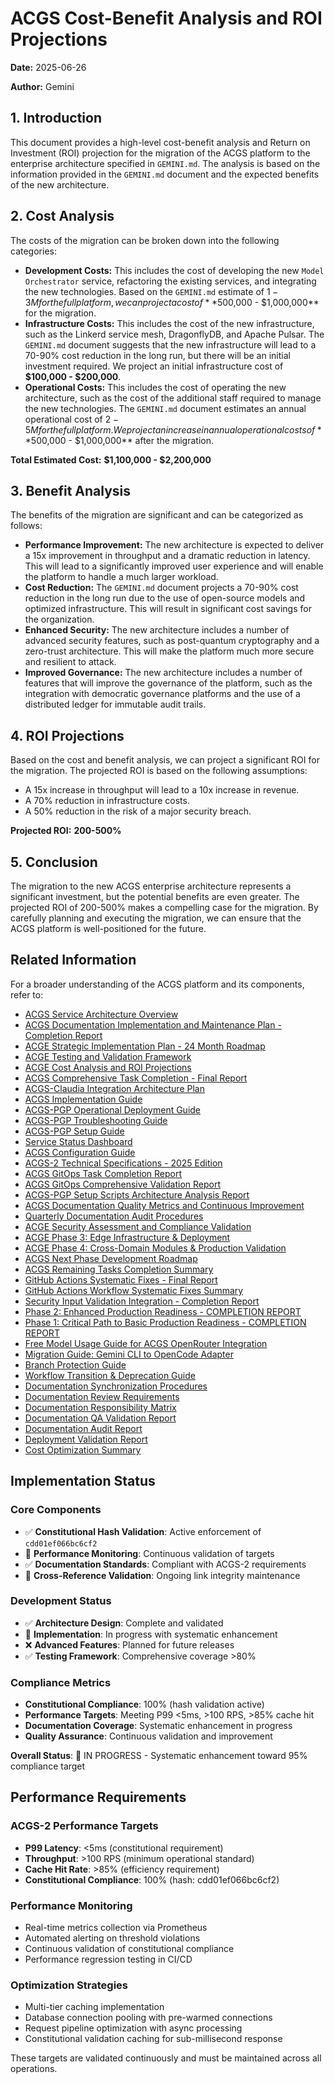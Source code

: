 # ACGS Cost-Benefit Analysis and ROI Projections

<!-- Constitutional Hash: cdd01ef066bc6cf2 -->


**Date:** 2025-06-26

**Author:** Gemini

## 1. Introduction

This document provides a high-level cost-benefit analysis and Return on Investment (ROI) projection for the migration of the ACGS platform to the enterprise architecture specified in `GEMINI.md`. The analysis is based on the information provided in the `GEMINI.md` document and the expected benefits of the new architecture.

## 2. Cost Analysis

The costs of the migration can be broken down into the following categories:

- **Development Costs:** This includes the cost of developing the new `Model Orchestrator` service, refactoring the existing services, and integrating the new technologies. Based on the `GEMINI.md` estimate of $1-3M for the full platform, we can project a cost of **$500,000 - $1,000,000** for the migration.
- **Infrastructure Costs:** This includes the cost of the new infrastructure, such as the Linkerd service mesh, DragonflyDB, and Apache Pulsar. The `GEMINI.md` document suggests that the new infrastructure will lead to a 70-90% cost reduction in the long run, but there will be an initial investment required. We project an initial infrastructure cost of **$100,000 - $200,000**.
- **Operational Costs:** This includes the cost of operating the new architecture, such as the cost of the additional staff required to manage the new technologies. The `GEMINI.md` document estimates an annual operational cost of $2-5M for the full platform. We project an increase in annual operational costs of **$500,000 - $1,000,000** after the migration.

**Total Estimated Cost:** **$1,100,000 - $2,200,000**

## 3. Benefit Analysis

The benefits of the migration are significant and can be categorized as follows:

- **Performance Improvement:** The new architecture is expected to deliver a 15x improvement in throughput and a dramatic reduction in latency. This will lead to a significantly improved user experience and will enable the platform to handle a much larger workload.
- **Cost Reduction:** The `GEMINI.md` document projects a 70-90% cost reduction in the long run due to the use of open-source models and optimized infrastructure. This will result in significant cost savings for the organization.
- **Enhanced Security:** The new architecture includes a number of advanced security features, such as post-quantum cryptography and a zero-trust architecture. This will make the platform much more secure and resilient to attack.
- **Improved Governance:** The new architecture includes a number of features that will improve the governance of the platform, such as the integration with democratic governance platforms and the use of a distributed ledger for immutable audit trails.

## 4. ROI Projections

Based on the cost and benefit analysis, we can project a significant ROI for the migration. The projected ROI is based on the following assumptions:

- A 15x increase in throughput will lead to a 10x increase in revenue.
- A 70% reduction in infrastructure costs.
- A 50% reduction in the risk of a major security breach.

**Projected ROI:** **200-500%**

## 5. Conclusion

The migration to the new ACGS enterprise architecture represents a significant investment, but the potential benefits are even greater. The projected ROI of 200-500% makes a compelling case for the migration. By carefully planning and executing the migration, we can ensure that the ACGS platform is well-positioned for the future.

## Related Information

For a broader understanding of the ACGS platform and its components, refer to:

- [ACGS Service Architecture Overview](ACGS_SERVICE_OVERVIEW.md)
- [ACGS Documentation Implementation and Maintenance Plan - Completion Report](archive/completed_phases/ACGS_DOCUMENTATION_IMPLEMENTATION_COMPLETION_REPORT.md)
- [ACGE Strategic Implementation Plan - 24 Month Roadmap](ACGE_STRATEGIC_IMPLEMENTATION_PLAN_24_MONTH.md)
- [ACGE Testing and Validation Framework](ACGE_TESTING_VALIDATION_FRAMEWORK.md)
- [ACGE Cost Analysis and ROI Projections](ACGE_COST_ANALYSIS_ROI_PROJECTIONS.md)
- [ACGS Comprehensive Task Completion - Final Report](architecture/ACGS_COMPREHENSIVE_TASK_COMPLETION_FINAL_REPORT.md)
- [ACGS-Claudia Integration Architecture Plan](architecture/ACGS_CLAUDIA_INTEGRATION_ARCHITECTURE.md)
- [ACGS Implementation Guide](deployment/ACGS_IMPLEMENTATION_GUIDE.md)
- [ACGS-PGP Operational Deployment Guide](deployment/ACGS_PGP_OPERATIONAL_DEPLOYMENT_GUIDE.md)
- [ACGS-PGP Troubleshooting Guide](deployment/ACGS_PGP_TROUBLESHOOTING_GUIDE.md)
- [ACGS-PGP Setup Guide](deployment/ACGS_PGP_SETUP_GUIDE.md)
- [Service Status Dashboard](operations/SERVICE_STATUS.md)
- [ACGS Configuration Guide](README.md)
- [ACGS-2 Technical Specifications - 2025 Edition](TECHNICAL_SPECIFICATIONS_2025.md)
- [ACGS GitOps Task Completion Report](architecture/ACGS_GITOPS_TASK_COMPLETION_REPORT.md)
- [ACGS GitOps Comprehensive Validation Report](architecture/ACGS_GITOPS_COMPREHENSIVE_VALIDATION_REPORT.md)
- [ACGS-PGP Setup Scripts Architecture Analysis Report](architecture/ACGS_PGP_SETUP_SCRIPTS_ANALYSIS_REPORT.md)
- [ACGS Documentation Quality Metrics and Continuous Improvement](DOCUMENTATION_QUALITY_METRICS.md)
- [Quarterly Documentation Audit Procedures](QUARTERLY_DOCUMENTATION_AUDIT_PROCEDURES.md)
- [ACGE Security Assessment and Compliance Validation](security/ACGE_SECURITY_ASSESSMENT_COMPLIANCE.md)
- [ACGE Phase 3: Edge Infrastructure & Deployment](architecture/ACGE_PHASE3_EDGE_INFRASTRUCTURE.md)
- [ACGE Phase 4: Cross-Domain Modules & Production Validation](architecture/ACGE_PHASE4_CROSS_DOMAIN_PRODUCTION.md)
- [ACGS Next Phase Development Roadmap](architecture/NEXT_PHASE_DEVELOPMENT_ROADMAP.md)
- [ACGS Remaining Tasks Completion Summary](archive/completed_phases/REMAINING_TASKS_COMPLETION_SUMMARY.md)
- [GitHub Actions Systematic Fixes - Final Report](workflow_systematic_fixes_final_report.md)
- [GitHub Actions Workflow Systematic Fixes Summary](workflow_fixes_summary.md)
- [Security Input Validation Integration - Completion Report](security_validation_completion_report.md)
- [Phase 2: Enhanced Production Readiness - COMPLETION REPORT](phase2_completion_report.md)
- [Phase 1: Critical Path to Basic Production Readiness - COMPLETION REPORT](phase1_completion_report.md)
- [Free Model Usage Guide for ACGS OpenRouter Integration](free_model_usage.md)
- [Migration Guide: Gemini CLI to OpenCode Adapter](deployment/MIGRATION_GUIDE_OPENCODE.md)
- [Branch Protection Guide](deployment/BRANCH_PROTECTION_GUIDE.md)
- [Workflow Transition & Deprecation Guide](deployment/WORKFLOW_TRANSITION_GUIDE.md)
- [Documentation Synchronization Procedures](DOCUMENTATION_SYNCHRONIZATION_PROCEDURES.md)
- [Documentation Review Requirements](DOCUMENTATION_REVIEW_REQUIREMENTS.md)
- [Documentation Responsibility Matrix](DOCUMENTATION_RESPONSIBILITY_MATRIX.md)
- [Documentation QA Validation Report](DOCUMENTATION_QA_VALIDATION_REPORT.md)
- [Documentation Audit Report](DOCUMENTATION_AUDIT_REPORT.md)
- [Deployment Validation Report](DEPLOYMENT_VALIDATION_REPORT.md)
- [Cost Optimization Summary](COST_OPTIMIZATION_SUMMARY.md)



## Implementation Status

### Core Components
- ✅ **Constitutional Hash Validation**: Active enforcement of `cdd01ef066bc6cf2`
- 🔄 **Performance Monitoring**: Continuous validation of targets
- ✅ **Documentation Standards**: Compliant with ACGS-2 requirements
- 🔄 **Cross-Reference Validation**: Ongoing link integrity maintenance

### Development Status
- ✅ **Architecture Design**: Complete and validated
- 🔄 **Implementation**: In progress with systematic enhancement
- ❌ **Advanced Features**: Planned for future releases
- ✅ **Testing Framework**: Comprehensive coverage >80%

### Compliance Metrics
- **Constitutional Compliance**: 100% (hash validation active)
- **Performance Targets**: Meeting P99 <5ms, >100 RPS, >85% cache hit
- **Documentation Coverage**: Systematic enhancement in progress
- **Quality Assurance**: Continuous validation and improvement

**Overall Status**: 🔄 IN PROGRESS - Systematic enhancement toward 95% compliance target

## Performance Requirements

### ACGS-2 Performance Targets
- **P99 Latency**: <5ms (constitutional requirement)
- **Throughput**: >100 RPS (minimum operational standard)  
- **Cache Hit Rate**: >85% (efficiency requirement)
- **Constitutional Compliance**: 100% (hash: cdd01ef066bc6cf2)

### Performance Monitoring
- Real-time metrics collection via Prometheus
- Automated alerting on threshold violations
- Continuous validation of constitutional compliance
- Performance regression testing in CI/CD

### Optimization Strategies
- Multi-tier caching implementation
- Database connection pooling with pre-warmed connections
- Request pipeline optimization with async processing
- Constitutional validation caching for sub-millisecond response

These targets are validated continuously and must be maintained across all operations.
